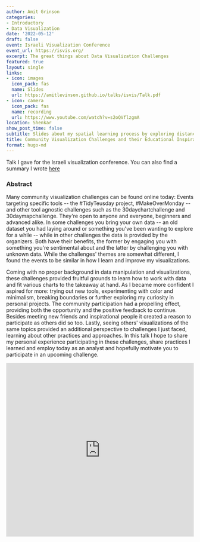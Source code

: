 ```yaml
---
author: Amit Grinson
categories:
- Introductory
- Data Visualization
date: '2022-05-12'
draft: false
event: Israeli Visualization Conference
event_url: https://isvis.org/
excerpt: The great things about Data Visualization Challenges
featured: true
layout: single
links:
- icon: images
  icon_pack: fas
  name: Slides
  url: https://amitlevinson.github.io/talks/isvis/Talk.pdf
- icon: camera
  icon_pack: fas
  name: recording
  url: https://www.youtube.com/watch?v=s2oQVflzgmA
location: Shenkar
show_post_time: false
subtitle: Slides about my spatial learning process by exploring distances to Golda Ice-Cream locations in Israel.
title: Community Visualization Challenges and their Educational Inspiration
format: hugo-md
---
```




Talk I gave for the Israeli visualization conference. You can also find a summary I wrote [here](https://amitlevinson.com/blog/isvis-talk-post/)

### Abstract

Many community visualization challenges can be found online today: Events targeting specific tools -- the \#TidyTeusday project, \#MakeOverMonday -- and other tool agnostic challenges such as the 30daychartchallenge and 30daymapchallenge. They're open to anyone and everyone, beginners and advanced alike. In some challenges you bring your own data -- an old dataset you had laying around or something you've been wanting to explore for a while -- while in other challenges the data is provided by the organizers. Both have their benefits, the former by engaging you with something you're sentimental about and the latter by challenging you with unknown data. While the challenges' themes are somewhat different, I found the events to be similar in how I learn and improve my visualizations.

Coming with no proper background in data manipulation and visualizations, these challenges provided fruitful grounds to learn how to work with data and fit various charts to the takeaway at hand. As I became more confident I aspired for more: trying out new tools, experimenting with color and minimalism, breaking boundaries or further exploring my curiosity in personal projects. The community participation had a propelling effect, providing both the opportunity and the positive feedback to continue. Besides meeting new friends and inspirational people it created a reason to participate as others did so too. Lastly, seeing others' visualizations of the same topics provided an additional perspective to challenges I just faced, learning about other practices and approaches. In this talk I hope to share my personal experience participating in these challenges, share practices I learned and employ today as an analyst and hopefully motivate you to participate in an upcoming challenge.

<iframe src="https://amitlevinson.github.io/talks/isvis/Talk.pdf" width="100%" height="465px" frameborder="0">
</iframe>
